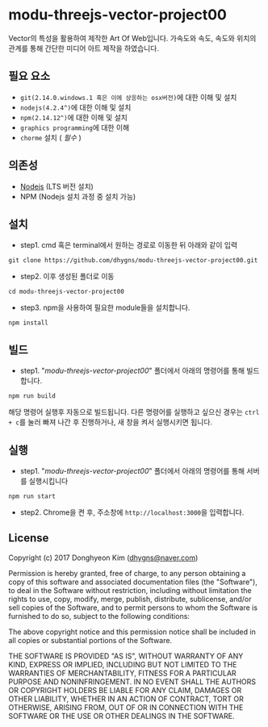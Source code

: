 # modu-threejs-vector-project00
Vector의 특성을 활용하여 제작한 Art Of Web입니다.
가속도와 속도, 속도와 위치의 관계를 통해 간단한 미디어 아트 제작을 하였습니다.


## 필요 요소
- ``git(2.14.0.windows.1 혹은 이에 상응하는 osx버전)``에 대한 이해 및 설치
- ``nodejs(4.2.4^)``에 대한 이해 및 설치
- ``npm(2.14.12^)``에 대한 이해 및 설치
- ``graphics programming``에 대한 이해
- ``chorme`` 설치 ( *필수* )

## 의존성
- [Nodejs](https://nodejs.org/ko/) (LTS 버전 설치)
- NPM (Nodejs 설치 과정 중 설치 가능)

## 설치
- step1. cmd 혹은 terminal에서 원하는 경로로 이동한 뒤 아래와 같이 입력
```
git clone https://github.com/dhygns/modu-threejs-vector-project00.git
```
- step2. 이후 생성된 폴더로 이동
```
cd modu-threejs-vector-project00
```
- step3. npm을 사용하여 필요한 module들을 설치합니다.
```
npm install
```

## 빌드
- step1. "*modu-threejs-vector-project00*" 폴더에서 아래의 명령어를 통해 빌드합니다.
```
npm run build
```
해당 명령어 실행후 자동으로 빌드됩니다. 다른 명령어를 실행하고 싶으신 경우는 ```ctrl + c```를 눌러 빠져 나간 후 진행하거나, 새 창을 켜서 실행시키면 됩니다.

## 실행
- step1. "*modu-threejs-vector-project00*" 폴더에서 아래의 명령어를 통해 서버를 실행시킵니다
```
npm run start
```

- step2. Chrome을 켠 후, 주소창에 ``http://localhost:3000``을 입력합니다.

## License

Copyright (c) 2017 Donghyeon Kim (dhygns@naver.com)

Permission is hereby granted, free of charge, to any person obtaining a copy of this
software and associated documentation files (the "Software"), to deal in the Software
without restriction, including without limitation the rights to use, copy, modify, merge,
publish, distribute, sublicense, and/or sell copies of the Software, and to permit persons
to whom the Software is furnished to do so, subject to the following conditions:

The above copyright notice and this permission notice shall be included in all copies or
substantial portions of the Software.

THE SOFTWARE IS PROVIDED "AS IS", WITHOUT WARRANTY OF ANY KIND, EXPRESS OR IMPLIED,
INCLUDING BUT NOT LIMITED TO THE WARRANTIES OF MERCHANTABILITY, FITNESS FOR A PARTICULAR
PURPOSE AND NONINFRINGEMENT. IN NO EVENT SHALL THE AUTHORS OR COPYRIGHT HOLDERS BE LIABLE
FOR ANY CLAIM, DAMAGES OR OTHER LIABILITY, WHETHER IN AN ACTION OF CONTRACT, TORT OR
OTHERWISE, ARISING FROM, OUT OF OR IN CONNECTION WITH THE SOFTWARE OR THE USE OR OTHER
DEALINGS IN THE SOFTWARE.
